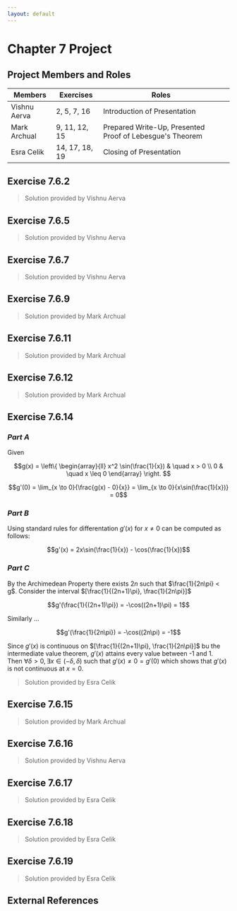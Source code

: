 ```yaml
---
layout: default
---
```


<script type="text/javascript" async
  src="https://cdn.mathjax.org/mathjax/latest/MathJax.js?config=TeX-MML-AM_CHTML">
</script>

# Chapter 7 Project

## Project Members and Roles

| Members      	| Exercises      	| Roles                                                   	|   	|
|--------------	|----------------	|---------------------------------------------------------	|---	|
| Vishnu Aerva 	| 2, 5, 7, 16    	| Introduction of Presentation                            	|   	|
| Mark Archual 	| 9, 11, 12, 15  	| Prepared Write-Up, Presented Proof of Lebesgue's Theorem 	|   	|
| Esra Celik   	| 14, 17, 18, 19 	| Closing of Presentation                                 	|   	|

## Exercise 7.6.2

> Solution provided by Vishnu Aerva

## Exercise 7.6.5

> Solution provided by Vishnu Aerva

## Exercise 7.6.7

> Solution provided by Vishnu Aerva

## Exercise 7.6.9

> Solution provided by Mark Archual

## Exercise 7.6.11

> Solution provided by Mark Archual

## Exercise 7.6.12

> Solution provided by Mark Archual

## Exercise 7.6.14

### _Part A_

Given 

$$g(x) = \left\{
        \begin{array}{ll}
            x^2 \sin(\frac{1}{x}) & \quad x > 0 \\
            0 & \quad x \leq 0
        \end{array}
    \right.
$$

$$g'(0) = \lim_{x \to 0}{\frac{g(x) - 0}{x}} = \lim_{x \to 0}{x\sin(\frac{1}{x})} = 0$$    

### _Part B_

Using standard rules for differentation $g'(x)$ for $x \neq 0$ can be computed as follows:

$$g'(x) = 2x\sin(\frac{1}{x}) - \cos(\frac{1}{x})$$

### _Part C_

By the Archimedean Property there exists $2n$ such that $\frac{1}{2n\pi} < g$.  Consider the interval $[\frac{1}{(2n+1)\pi}, \frac{1}{2n\pi}]$

$$g'(\frac{1}{(2n+1)\pi}) = -\cos((2n+1)\pi) = 1$$

Similarly $\ldots$

$$g'(\frac{1}{2n\pi}) = -\cos((2n\pi) = -1$$

Since $g'(x)$ is continuous on $[\frac{1}{(2n+1)\pi}, \frac{1}{2n\pi}]$ bu the intermediate value theorem, $g'(x)$ attains every value between -1 and 1.  Then $\forall \delta > 0, \exists x \in (-\delta, \delta)$ such that $g'(x) \neq 0 = g'(0)$ which shows that $g'(x)$ is not continuous at $x=0$.


> Solution provided by Esra Celik

## Exercise 7.6.15

> Solution provided by Mark Archual

## Exercise 7.6.16

> Solution provided by Vishnu Aerva

## Exercise 7.6.17

> Solution provided by Esra Celik

## Exercise 7.6.18

> Solution provided by Esra Celik

## Exercise 7.6.19

> Solution provided by Esra Celik





## External References
